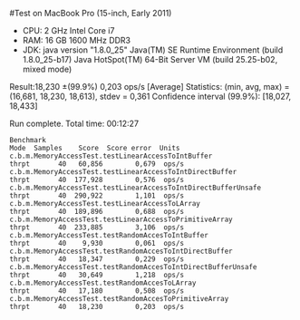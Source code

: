 #Test on MacBook Pro (15-inch, Early 2011)

* CPU: 2 GHz Intel Core i7
* RAM: 16 GB 1600 MHz DDR3
* JDK: java version "1.8.0_25"
     Java(TM) SE Runtime Environment (build 1.8.0_25-b17)
     Java HotSpot(TM) 64-Bit Server VM (build 25.25-b02, mixed mode)



Result:18,230 ±(99.9%) 0,203 ops/s [Average]
Statistics: (min, avg, max) = (16,681, 18,230, 18,613), stdev = 0,361
Confidence interval (99.9%): [18,027, 18,433]


Run complete. Total time: 00:12:27

    Benchmark                                                          Mode  Samples    Score  Score error  Units
    c.b.m.MemoryAccessTest.testLinearAccessToIntBuffer                thrpt       40   60,856        0,679  ops/s
    c.b.m.MemoryAccessTest.testLinearAccessToIntDirectBuffer          thrpt       40  177,928        0,576  ops/s
    c.b.m.MemoryAccessTest.testLinearAccessToIntDirectBufferUnsafe    thrpt       40  290,922        1,101  ops/s
    c.b.m.MemoryAccessTest.testLinearAccessToLArray                   thrpt       40  189,896        0,688  ops/s
    c.b.m.MemoryAccessTest.testLinearAccessToPrimitiveArray           thrpt       40  233,885        3,106  ops/s
    c.b.m.MemoryAccessTest.testRandomAccesToIntBuffer                 thrpt       40    9,930        0,061  ops/s
    c.b.m.MemoryAccessTest.testRandomAccesToIntDirectBuffer           thrpt       40   18,347        0,229  ops/s
    c.b.m.MemoryAccessTest.testRandomAccesToIntDirectBufferUnsafe     thrpt       40   30,649        1,218  ops/s
    c.b.m.MemoryAccessTest.testRandomAccesToLArray                    thrpt       40   17,180        0,508  ops/s
    c.b.m.MemoryAccessTest.testRandomAccesToPrimitiveArray            thrpt       40   18,230        0,203  ops/s




